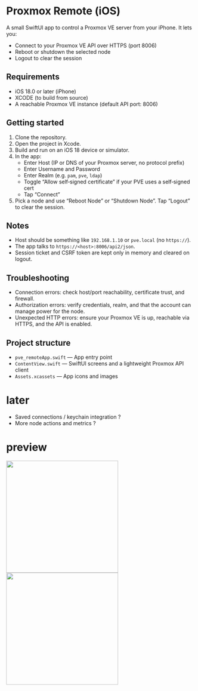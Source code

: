 # Proxmox Remote (iOS)

A small SwiftUI app to control a Proxmox VE server from your iPhone. It lets you:
- Connect to your Proxmox VE API over HTTPS (port 8006)
- Reboot or shutdown the selected node
- Logout to clear the session

## Requirements
- iOS 18.0 or later (iPhone)
- XCODE (to build from source)
- A reachable Proxmox VE instance (default API port: 8006)

## Getting started
1. Clone the repository.
2. Open the project in Xcode.
3. Build and run on an iOS 18 device or simulator.
4. In the app:
   - Enter Host (IP or DNS of your Proxmox server, no protocol prefix)
   - Enter Username and Password
   - Enter Realm (e.g. `pam`, `pve`, `ldap`)
   - Toggle “Allow self‑signed certificate” if your PVE uses a self‑signed cert
   - Tap “Connect”
5. Pick a node and use “Reboot Node” or “Shutdown Node”. Tap “Logout” to clear the session.

## Notes
- Host should be something like `192.168.1.10` or `pve.local` (no `https://`).
- The app talks to `https://<host>:8006/api2/json`.
- Session ticket and CSRF token are kept only in memory and cleared on logout.

## Troubleshooting
- Connection errors: check host/port reachability, certificate trust, and firewall.
- Authorization errors: verify credentials, realm, and that the account can manage power for the node.
- Unexpected HTTP errors: ensure your Proxmox VE is up, reachable via HTTPS, and the API is enabled.

## Project structure
- `pve_remoteApp.swift` — App entry point
- `ContentView.swift` — SwiftUI screens and a lightweight Proxmox API client
- `Assets.xcassets` — App icons and images

# later
- Saved connections / keychain integration ?
- More node actions and metrics ?

# preview
<p float="left">
  <img src="https://github.com/user-attachments/assets/fd00fbcd-a3a8-4daf-9831-a6ab4bd9be2d" width="300" />
  <img src="https://github.com/user-attachments/assets/02e7d3c7-9101-4b69-a1de-6d9a7f10581c" width="300" />
</p>
